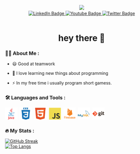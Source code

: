 <div id="header" align="center">
  <img src="https://www.puttiapps.com/wp-content/uploads/2021/05/programming.gif" width="300"/>
</div>

<div id="badges" align="center">
  <a href="https://www.linkedin.com/in/juan-marcial-portilla-zambrano-3606a6226"/>
    <img src="https://img.shields.io/badge/LinkedIn-blue?style=for-the-badge&logo=linkedin&logoColor=white" alt="LinkedIn Badge"/>
  </a>
  <a href="your-youtube-URL">
    <img src="https://img.shields.io/badge/YouTube-red?style=for-the-badge&logo=youtube&logoColor=white" alt="Youtube Badge"/>
  </a>
  <a href="your-twitter-URL">
    <img src="https://img.shields.io/badge/Twitter-blue?style=for-the-badge&logo=twitter&logoColor=white" alt="Twitter Badge"/>
  </a>
</div>
<div id="views" align="center">
    <img src="https://komarev.com/ghpvc/?username=avalonxii&style=flat-square&color=blue" alt="" />
</div>

<h1 align="center"> hey there 👋</h1>

### :woman_technologist: About Me :
- 😃 Good at teamwork

- :seedling: I love learning new things about programming

- :zap: In my free time i usually program short gamess.

### :hammer_and_wrench: Languages and Tools :
<div>
  <img src="https://github.com/devicons/devicon/blob/master/icons/java/java-original-wordmark.svg" title="Java" alt="Java" width="40" height="40"/>&nbsp;
  <img src="https://github.com/devicons/devicon/blob/master/icons/css3/css3-plain-wordmark.svg"  title="CSS3" alt="CSS" width="40" height="40"/>&nbsp;
  <img src="https://github.com/devicons/devicon/blob/master/icons/html5/html5-original.svg" title="HTML5" alt="HTML" width="40" height="40"/>&nbsp;
  <img src="https://github.com/devicons/devicon/blob/master/icons/javascript/javascript-original.svg" title="JavaScript" alt="JavaScript" width="40" height="40"/>&nbsp;
  <img src="https://github.com/devicons/devicon/blob/master/icons/firebase/firebase-plain-wordmark.svg" title="Firebase" alt="Firebase" width="40" height="40"/>&nbsp;
  <img src="https://github.com/devicons/devicon/blob/master/icons/mysql/mysql-original-wordmark.svg" title="MySQL"  alt="MySQL" width="40" height="40"/>&nbsp;
  <img src="https://github.com/devicons/devicon/blob/master/icons/git/git-original-wordmark.svg" title="Git" **alt="Git" width="40" height="40"/>
</div>

### :fire: My Stats :


[![GitHub Streak](http://github-readme-streak-stats.herokuapp.com?user=avalonxii&theme=dark&background=000000)](https://git.io/streak-stats)<br>
[![Top Langs](https://github-readme-stats.vercel.app/api/top-langs/?username=avalonxii&layout=compact&theme=vision-friendly-dark)](https://github.com/anuraghazra/github-readme-stats)

